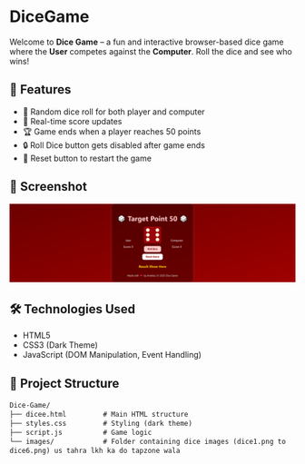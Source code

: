 # DiceGame

Welcome to **Dice Game** – a fun and interactive browser-based dice game where the **User** competes against the **Computer**. Roll the dice and see who wins!

## 🚀 Features

- 🎯 Random dice roll for both player and computer
- 🧠 Real-time score updates
- 🏆 Game ends when a player reaches 50 points
- 🔒 Roll Dice button gets disabled after game ends
- 🔄 Reset button to restart the game

## 📸 Screenshot

![Game Screenshot](SS.png)  
## 🛠️ Technologies Used

- HTML5
- CSS3 (Dark Theme)
- JavaScript (DOM Manipulation, Event Handling)

## 📂 Project Structure

```text
Dice-Game/
├── dicee.html         # Main HTML structure
├── styles.css         # Styling (dark theme)
├── script.js          # Game logic
└── images/            # Folder containing dice images (dice1.png to dice6.png) us tahra lkh ka do tapzone wala
